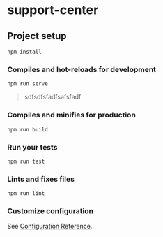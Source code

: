 # support-center

## Project setup
```
npm install
```

### Compiles and hot-reloads for development
```
npm run serve
```
> sdfsdfsfadfsafsfadf
### Compiles and minifies for production
```
npm run build
```

### Run your tests
```
npm run test
```

### Lints and fixes files
```
npm run lint
```

### Customize configuration
See [Configuration Reference](https://cli.vuejs.org/config/).
